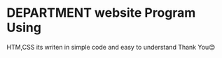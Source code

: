 # DEPARTMENT website Program Using 
HTM,CSS 
its writen in simple  code and easy to understand 
Thank You😊
